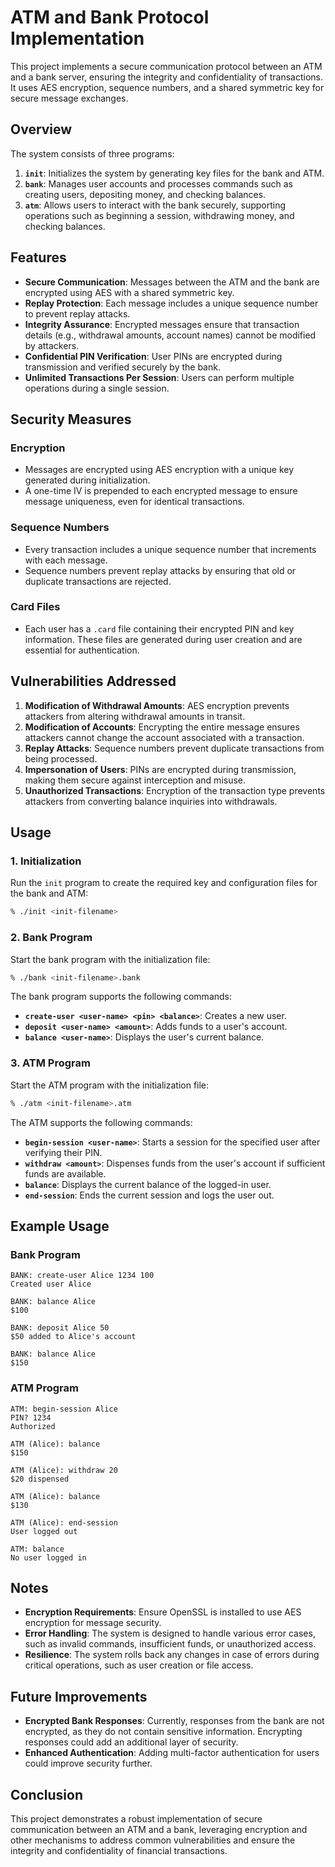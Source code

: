 # ATM and Bank Protocol Implementation

This project implements a secure communication protocol between an ATM and a bank server, ensuring the integrity and confidentiality of transactions. It uses AES encryption, sequence numbers, and a shared symmetric key for secure message exchanges.

## Overview

The system consists of three programs:
1. **`init`**: Initializes the system by generating key files for the bank and ATM.
2. **`bank`**: Manages user accounts and processes commands such as creating users, depositing money, and checking balances.
3. **`atm`**: Allows users to interact with the bank securely, supporting operations such as beginning a session, withdrawing money, and checking balances.

## Features

- **Secure Communication**: Messages between the ATM and the bank are encrypted using AES with a shared symmetric key.
- **Replay Protection**: Each message includes a unique sequence number to prevent replay attacks.
- **Integrity Assurance**: Encrypted messages ensure that transaction details (e.g., withdrawal amounts, account names) cannot be modified by attackers.
- **Confidential PIN Verification**: User PINs are encrypted during transmission and verified securely by the bank.
- **Unlimited Transactions Per Session**: Users can perform multiple operations during a single session.

## Security Measures

### Encryption
- Messages are encrypted using AES encryption with a unique key generated during initialization.
- A one-time IV is prepended to each encrypted message to ensure message uniqueness, even for identical transactions.

### Sequence Numbers
- Every transaction includes a unique sequence number that increments with each message. 
- Sequence numbers prevent replay attacks by ensuring that old or duplicate transactions are rejected.

### Card Files
- Each user has a `.card` file containing their encrypted PIN and key information. These files are generated during user creation and are essential for authentication.

## Vulnerabilities Addressed

1. **Modification of Withdrawal Amounts**: AES encryption prevents attackers from altering withdrawal amounts in transit.
2. **Modification of Accounts**: Encrypting the entire message ensures attackers cannot change the account associated with a transaction.
3. **Replay Attacks**: Sequence numbers prevent duplicate transactions from being processed.
4. **Impersonation of Users**: PINs are encrypted during transmission, making them secure against interception and misuse.
5. **Unauthorized Transactions**: Encryption of the transaction type prevents attackers from converting balance inquiries into withdrawals.

## Usage

### 1. Initialization
Run the `init` program to create the required key and configuration files for the bank and ATM:

```bash
% ./init <init-filename>
```

### 2. Bank Program
Start the bank program with the initialization file:

```bash
% ./bank <init-filename>.bank
```

The bank program supports the following commands:
- **`create-user <user-name> <pin> <balance>`**: Creates a new user.
- **`deposit <user-name> <amount>`**: Adds funds to a user's account.
- **`balance <user-name>`**: Displays the user's current balance.

### 3. ATM Program
Start the ATM program with the initialization file:

```bash
% ./atm <init-filename>.atm
```

The ATM supports the following commands:
- **`begin-session <user-name>`**: Starts a session for the specified user after verifying their PIN.
- **`withdraw <amount>`**: Dispenses funds from the user's account if sufficient funds are available.
- **`balance`**: Displays the current balance of the logged-in user.
- **`end-session`**: Ends the current session and logs the user out.

## Example Usage

### Bank Program
```plaintext
BANK: create-user Alice 1234 100
Created user Alice

BANK: balance Alice
$100

BANK: deposit Alice 50
$50 added to Alice's account

BANK: balance Alice
$150
```

### ATM Program
```plaintext
ATM: begin-session Alice
PIN? 1234
Authorized

ATM (Alice): balance
$150

ATM (Alice): withdraw 20
$20 dispensed

ATM (Alice): balance
$130

ATM (Alice): end-session
User logged out

ATM: balance
No user logged in
```

## Notes

- **Encryption Requirements**: Ensure OpenSSL is installed to use AES encryption for message security.
- **Error Handling**: The system is designed to handle various error cases, such as invalid commands, insufficient funds, or unauthorized access.
- **Resilience**: The system rolls back any changes in case of errors during critical operations, such as user creation or file access.

## Future Improvements

- **Encrypted Bank Responses**: Currently, responses from the bank are not encrypted, as they do not contain sensitive information. Encrypting responses could add an additional layer of security.
- **Enhanced Authentication**: Adding multi-factor authentication for users could improve security further.

## Conclusion

This project demonstrates a robust implementation of secure communication between an ATM and a bank, leveraging encryption and other mechanisms to address common vulnerabilities and ensure the integrity and confidentiality of financial transactions.
